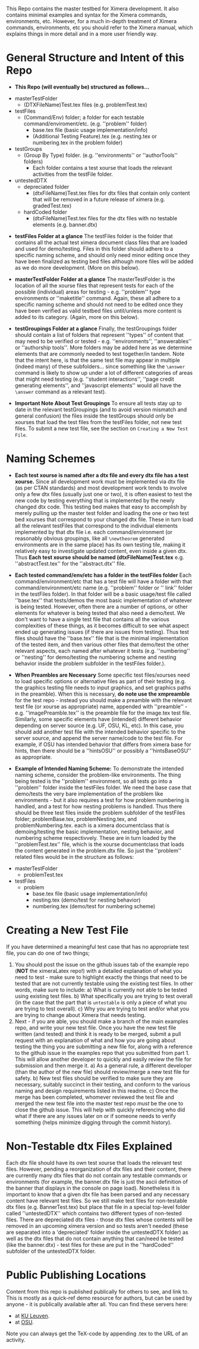 This Repo contains the master testbed for Ximera development. 
It also contains minimal examples and syntax for the Ximera commands, environments, etc. 
However, for a much in-depth treatment of Ximera commands, environments, etc you should
refer to the Ximera manual, which explains things in more detail and in a more user friendly way.

# General Structure and Intent of this Repo

* **This Repo (will eventually be) structured as follows...**

- masterTestFolder
    - (DTXFileName)Test.tex files (e.g. problemTest.tex)
- testFiles
    - (Command/Env) folder; a folder for each testable command/enviroment/etc. (e.g. ''problem'' folder)
        - base.tex file (basic usage implementation/info)
        - (Additional Testing Feature).tex (e.g. nesting.tex or numbering.tex in the problem folder)
- testGroups
    - (Group By Type) folder. (e.g. ''environments'' or ''authorTools'' folders)
        - Each folder contains a test xourse that loads the relevant activities from the testFile folder. 
- untestedDTX
    - depreciated folder
        - (dtxFileName)Test.tex files for dtx files that contain only content that 
        will be removed in a future release of ximera (e.g. gradedTest.tex)
    - hardCoded folder
        - (dtxFileName)Test.tex files for the dtx files with no testable elements (e.g. banner.dtx)


* **testFiles Folder at a glance**
The testFiles folder is the folder that contains all the actual test ximera document class files
that are loaded and used for demo/testing. Files in this folder should adhere to a specific naming
scheme, and should only need minor editing once they have been finalized as testing bed files
although more files will be added as we do more development.
(More on this below).

* **masterTestFolder Folder at a glance**
The masterTestFolder is the location of all the xourse files that represent tests for each of the
possible (individual) areas for testing - e.g. ''problem'' type environments or ''maketitle'' command.
Again, these all adhere to a specific naming scheme and should not need to be edited once they have
been verified as valid testbed files until/unless more content is added to its category.
(Again, more on this below).

* **testGroupings Folder at a glance**
Finally, the testGroupings folder should contain a list of folders that represent ''types'' of 
content that may need to be verified or tested - e.g. ''environments'', ''answerables'' or ''authorship tools''. 
More folders may be added here as we determine elements that are commonly needed to test together/in tandem. 
Note that the intent here, is that the same test file may appear in multiple (indeed many) of these subfolders... 
since something like the ``\answer`` command is likely to show up under a lot of different categories of areas 
that might need testing (e.g. ''student interactions'', ''page credit generating elements'', and 
''javascript elements'' would all have the ``\answer`` command as a relevant test).

* **Important Note About Test Groupings**
To ensure all tests stay up to date in the relevant testGroupings (and to avoid version mismatch and general confusion)
the files inside the testGroups should only be xourses that load the test files from the testFiles folder, not new
test files. To submit a new test file, see the section on ``Creating a New Test File``.


# Naming Schemes

* **Each test xourse is named after a dtx file and every dtx file has a test xourse.**
Since all development work must be implemented via dtx file (as per CTAN standards) and most development work
tends to involve only a few dtx files (usually just one or two), it is often easiest to test the new code by testing
everything that is implemented by the newly changed dtx code. This testing bed makes that easy to accomplish by merely
pulling up the master test folder and loading the one or two test bed xourses that correspond to your changed dtx file.
These in turn load all the relevant testFiles that correspond to the individual elements implemented by that dtx file
i.e. each command/environment (or reasonably obvious groupings, like all ``\newtheorem`` generated environments are
in the same place) has its own testing tile, making it relatively easy to investigate updated content, even inside a given dtx.
Thus **Each test xourse should be named  (dtxFileName)Test.tex** e.g. ''abstractTest.tex'' for the ''abstract.dtx'' file.

* **Each tested command/env/etc has a folder in the testFiles folder**
Each command/environment/etc that has a test file will have a folder with that command/environment/etc name 
(e.g. ''problem'' folder or '' link'' folder in the testFiles folder). In that folder will be a basic usage/test file
called ''base.tex'' that tests/demos the most basic implementation of whatever is being tested.
However, often there are a number of options, or other elements for whatever is being tested that also need a demo/test.
We don't want to have a single test file that contains all the various complexities of these things,
as it becomes difficult to see what aspect ended up generating issues (if there are issues from testing).
Thus test files should have the ''base.tex'' file that is the minimal implementation of the tested item, and then various
other files that demo/test the other relevant aspects, each named after whatever it tests (e.g. ''numbering'' or ''nesting''
for demo/testing the numbering scheme and nesting behavior inside the problem subfolder in the testFiles folder.).

* **When Preambles are Necessary**
Some specific test files/xourses need to load specific options or alternative files as part of their
testing (e.g. the graphics testing file needs to input graphics, and set graphics paths in the preamble). When this is
necessary, **do note use the xmpreamble** for the test repo - instead you should make a preamble with the relevant test
file (or xourse as appropriate) name, appended with ''preamble'' - e.g. ''imagePreamble.tex'' is the preamble file
for the image.tex test file.
Similarly, some specific elements have (intended) different behavior depending on server source (e.g. UF, OSU, KL, etc).
In this case, you should add another test file with the intended behavior specific to the server source, and append the
server name/code to the test file. For example, if OSU has intended behavior that differs from ximera base for hints,
then there should be a ''hintsOSU'' or possibly a ''hintsBaseOSU'' as appropriate.

* **Example of Intended Naming Scheme:** 
To demonstrate the intended naming scheme, consider the problem-like environments. The thing being tested is the ''problem''
environment, so all tests go into a ''problem'' folder inside the testFiles folder. We need the base case that
demo/tests the very bare implementation of the problem like environments - but it also requires a test for how problem
numbering is handled, and a test for how nesting problems is handled. Thus there should be three test files inside the problem
subfolder of the testFiles folder; problemBase.tex, problemNesting.tex, and problemNumbering.tex. 
each is a ximera documentclass that is demoing/testing the basic implementation, nesting behavior, 
and numbering scheme respectivvely. These are in turn loaded by the
''problemTest.tex'' file, which is the xourse documentclass that loads the content generated in the problem.dtx file.
So just the ''problem'' related files would be in the structure as follows:
- masterTestFolder
    - problemTest.tex
- testFiles
    - problem
        - base.tex file (basic usage implementation/info)
        - nesting.tex (demo/test for nesting behavior)
        - numbering.tex (demo/test for numbering scheme)

# Creating a New Test File
If you have determined a meaningful test case that has no appropriate test file, you can do one of two things;
1) You should post the issue on the github issues tab of the example repo (**NOT** the ximeraLatex repo!) with
a detailed explanation of what you need to test - make sure to highlight exactly the things that need to be
tested that are not currently testable using the existing test files. In other words, make sure to include:
    a) What is currently not able to be tested using existing test files.
    b) What specifically you are trying to test overall (in the case that the part that is `untestable` is 
    only a piece of what you are trying to test overall).
    c) Why you are trying to test and/or what you are trying to change about Ximera that needs testing.
2) Next - if you are able, you should make a branch of the main examples repo, and write your new test file. 
Once you have the new test file written (and tested) and think it is ready to be merged, submit a pull request 
with an explanation of what and how you are going about testing the thing you are submitting a new file for,
along with a reference to the github issue in the examples repo that you submitted from part 1. This will
allow another developer to quickly and easily review the file for submission and then merge it.
    a) As a general rule, a different developer (than the author of the new file) should review/merge 
    a new test file for safety.
    b) New test files should be verified to make sure they are necessary, suitably succinct in their testing,
    and conform to the various naming and design requirements listed in this readme.
    c) Once the merge has been completed, whomever reviewed the test file and merged the new test file into
    the master test repo *must* be the one to close the github issue. This will help with quickly referencing
    who did what if there are any issues later on or if someone needs to verify something (helps minimize
    digging through the commit history).

# Non-Testable dtx Files Explained

Each dtx file should have its own test xourse that loads the relevant test files. However, pending a reorganization
of dtx files and their content, there are currently many dtx files that do not contain any testable commands or environments
(for example, the banner.dtx file is just the ascii definition of the banner that displays in the console on page load).
Nonetheless it is important to know that a given dtx file has been parsed and any necessary content have relevant test files.
So we still make test files for non-testable dtx files (e.g. BannerTest.tex) but place that file in a special top-level folder
called ''untestedDTX'' which contains two different types of non-tested files. There are depreciated dtx files - those dtx
files whose contents will be removed in an upcoming ximera version and so tests aren't needed (these are separated into
a 'depreciated' folder inside the untestedDTX folder) as well as the dtx files that do not contain anything that can/need
be tested (like the banner.dtx) - test files for these are put in the ''hardCoded'' subfolder of the untestedDTX folder.


# Public Publishing Locations

Content from this repo is published publically for others to see, and link to. This is mostly as a quick-ref demo resource
for authors, but can be used by anyone - it is publically available after all. You can find these servers here:

 * at [KU Leuven](https://set-p-dsb-zomercursus-latest.cloud-ext.icts.kuleuven.be/ximeraexamples/coreXimeraFeatures/environments/theoremEnvironments).
 * at [OSU](https://ximera.osu.edu/ximeraexamples).

Note you can always get the TeX-code by appending .tex to the URL of an activity.


<!-- A more detailed description of how to use this repo for testing is in the [README_testing](README_testing.md) -->

